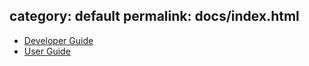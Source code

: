 category: default
permalink: docs/index.html
---
* [Developer Guide](developer-guide/collectors/how-to-develop-a-collector.html)
* [User Guide](user-guide/rules/disallowed-headers.html)
